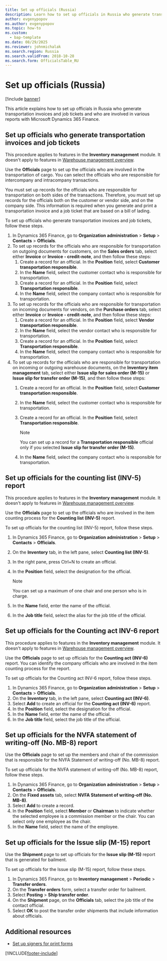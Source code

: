 ```yaml
---
title: Set up officials (Russia)
description: Learn how to set up officials in Russia who generate transportation invoices and job tickets and who are involved in various reports with Microsoft Dynamics 365 Finance.
author: evgenypopov
ms.author: evgenypopov
ms.topic: how-to
ms.custom: 
  - bap-template
ms.date: 08/29/2025
ms.reviewer: johnmichalak
ms.search.region: Russia
ms.search.validFrom: 2018-10-28
ms.search.form: OfficialsTable_RU
---
```


# Set up officials (Russia)

[!include [banner](../../includes/banner.md)]

This article explains how to set up officials in Russia who generate transportation invoices and job tickets and who are involved in various reports with Microsoft Dynamics 365 Finance.

## Set up officials who generate transportation invoices and job tickets

This procedure applies to features in the **Inventory management** module. It doesn't apply to features in [Warehouse management overview](../../../supply-chain/warehousing/warehouse-management-overview.md).

Use the **Officials** page to set up the officials who are involved in the transportation of cargo. You can select the officials who are responsible for intercompany and intracompany transactions.

You must set up records for the officials who are responsible for transportation on both sides of the transactions. Therefore, you must set up records for the officials both on the customer or vendor side, and on the company side. This information is required when you generate and print a transportation invoice and a job ticket that are based on a bill of lading.

To set up officials who generate transportation invoices and job tickets, follow these steps.

1. In Dynamics 365 Finance, go to **Organization administration** \> **Setup** \> **Contacts** \> **Officials**.
1. To set up records for the officials who are responsible for transportation on outgoing documents for customers, on the **Sales orders** tab, select either **Invoice** or **Invoice - credit-note**, and then follow these steps:
    1. Create a record for an official. In the **Position** field, select **Customer transportation responsible**.
    1. In the **Name** field, select the customer contact who is responsible for transportation.
    1. Create a record for an official. In the **Position** field, select **Transportation responsible**.
    1. In the **Name** field, select the company contact who is responsible for transportation.
1. To set up records for the officials who are responsible for transportation on incoming documents for vendors, on the **Purchase orders** tab, select either **Invoice** or **Invoice - credit-note**, and then follow these steps:
    1. Create a record for an official. In the **Position** field, select **Vendor transportation responsible**.
    1. In the **Name** field, select the vendor contact who is responsible for transportation.
    1. Create a record for an official. In the **Position** field, select **Transportation responsible**.
    1. In the **Name** field, select the company contact who is responsible for transportation.
1. To set up records for the officials who are responsible for transportation on incoming or outgoing warehouse documents, on the **Inventory item management** tab, select either **Issue slip for sales order (M-15)** or **Issue slip for transfer order (M-15)**, and then follow these steps:
    1. Create a record for an official. In the **Position** field, select **Customer transportation responsible**.
    1. In the **Name** field, select the customer contact who is responsible for transportation.
    1. Create a record for an official. In the **Position** field, select **Transportation responsible**.

        > [!NOTE]
        > You can set up a record for a **Transportation responsible** official only if you selected **Issue slip for transfer order (M-15)**.

    1. In the **Name** field, select the company contact who is responsible for transportation.

## Set up officials for the counting list (INV-5) report

This procedure applies to features in the **Inventory management** module. It doesn't apply to features in [Warehouse management overview](../../../supply-chain/warehousing/warehouse-management-overview.md).

Use the **Officials** page to set up the officials who are involved in the item counting process for the **Counting list (INV-5)** report.

To set up officials for the counting list (INV-5) report, follow these steps.

1. In Dynamics 365 Finance, go to **Organization administration** \> **Setup** \> **Contacts** \> **Officials**.
1. On the **Inventory** tab, in the left pane, select **Counting list (INV-5)**.
1. In the right pane, press Ctrl+N to create an official.
1. In the **Position** field, select the designation for the official.

    > [!NOTE]
    > You can set up a maximum of one chair and one person who is in charge.

1. In the **Name** field, enter the name of the official.
1. In the **Job title** field, select the alias for the job title of the official.

## Set up officials for the Counting act INV-6 report

This procedure applies to features in the **Inventory management** module. It doesn't apply to features in [Warehouse management overview](../../../supply-chain/warehousing/warehouse-management-overview.md).

Use the **Officials** page to set up officials for the **Counting act (INV-6)** report. You can identify the company officials who are involved in the item counting process for the report.

To set up officials for the Counting act INV-6 report, follow these steps.

1. In Dynamics 365 Finance, go to **Organization administration** \> **Setup** \> **Contacts** \> **Officials**.
1. On the **Inventory** tab, in the left pane, select **Counting act (INV-6)**.
1. Select **Add** to create an official for the **Counting act (INV-6)** report.
1. In the **Position** field, select the designation for the official.
1. In the **Name** field, enter the name of the official.
1. In the **Job title** field, select the job title of the official.

## Set up officials for the NVFA statement of writing-off (No. MB-8) report

Use the **Officials** page to set up the members and chair of the commission that is responsible for the NVFA Statement of writing-off (No. MB-8) report.

To set up officials for the NVFA statement of writing-off (No. MB-8) report, follow these steps.

1. In Dynamics 365 Finance, go to **Organization administration** \> **Setup** \> **Contacts** \> **Officials**.
1. On the **Fixed assets** tab, select **NVFA Statement of writing-off (No. MB-8)**.
1. Select **Add** to create a record.
1. In the **Position** field, select **Member** or **Chairman** to indicate whether the selected employee is a commission member or the chair. You can select only one employee as the chair.
1. In the **Name** field, select the name of the employee.

## Set up officials for the Issue slip (M-15) report

Use the **Shipment** page to set up officials for the **Issue slip (M-15)** report that is generated for bailment.

To set up officials for the Issue slip (M-15) report, follow these steps.

1. In Dynamics 365 Finance, go to **Inventory management** \> **Periodic** \> **Transfer orders**.
1. On the **Transfer orders** form, select a transfer order for bailment.
1. Select **Posting** \> **Ship transfer order**.
1. On the **Shipment** page, on the **Officials** tab, select the job title of the contact official.
1. Select **OK** to post the transfer order shipments that include information about officials.

## Additional resources

- [Set up signers for print forms](../europe/emea-set-up-signers-for-printing-forms.md)


[!INCLUDE[footer-include](../../../includes/footer-banner.md)]
